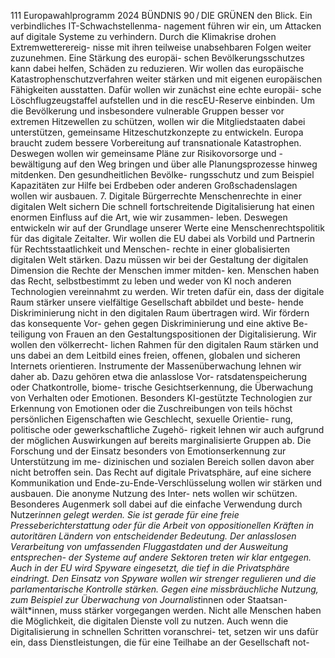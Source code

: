 111
Europawahlprogramm 2024
BÜNDNIS 90 / DIE GRÜNEN 
den Blick. Ein verbindliches IT-Schwachstellenma-
nagement führen wir ein, um Attacken auf digitale 
Systeme zu verhindern.
Durch die Klimakrise drohen Extremwetterereig-
nisse mit ihren teilweise unabsehbaren Folgen 
weiter zuzunehmen. Eine Stärkung des europäi-
schen Bevölkerungsschutzes kann dabei helfen, 
Schäden zu reduzieren. Wir wollen das europäische 
Katastrophenschutzverfahren weiter stärken und 
mit eigenen europäischen Fähigkeiten ausstatten. 
Dafür wollen wir zunächst eine echte europäi-
sche Löschflugzeugstaffel aufstellen und in die 
rescEU-Reserve einbinden. Um die Bevölkerung 
und insbesondere vulnerable Gruppen besser vor 
extremen Hitzewellen zu schützen, wollen wir die 
Mitgliedstaaten dabei unterstützen, gemeinsame 
Hitzeschutzkonzepte zu entwickeln. Europa braucht 
zudem bessere Vorbereitung auf transnationale 
Katastrophen. Deswegen wollen wir gemeinsame 
Pläne zur Risikovorsorge und -bewältigung auf 
den Weg bringen und über alle Planungsprozesse 
hinweg mitdenken. Den gesundheitlichen Bevölke-
rungsschutz und zum Beispiel Kapazitäten zur Hilfe 
bei Erdbeben oder anderen Großschadenslagen 
wollen wir ausbauen.
7. Digitale Bürgerrechte
Menschenrechte in einer digitalen Welt 
sichern
Die schnell fortschreitende Digitalisierung hat einen 
enormen Einfluss auf die Art, wie wir zusammen-
leben. Deswegen entwickeln wir auf der Grundlage 
unserer Werte eine Menschenrechtspolitik für das 
digitale Zeitalter. Wir wollen die EU dabei als Vorbild 
und Partnerin für Rechtsstaatlichkeit und Menschen-
rechte in einer globalisierten digitalen Welt stärken. 
Dazu müssen wir bei der Gestaltung der digitalen 
Dimension die Rechte der Menschen immer mitden-
ken. Menschen haben das Recht, selbstbestimmt zu 
leben und weder von KI noch anderen Technologien 
vereinnahmt zu werden.
Wir treten dafür ein, dass der digitale Raum stärker 
unsere vielfältige Gesellschaft abbildet und beste-
hende Diskriminierung nicht in den digitalen Raum 
übertragen wird. Wir fördern das konsequente Vor-
gehen gegen Diskriminierung und eine aktive Be-
teiligung von Frauen an den Gestaltungspositionen 
der Digitalisierung. Wir wollen den völkerrecht-
lichen Rahmen für den digitalen Raum stärken und 
uns dabei an dem Leitbild eines freien, offenen, 
globalen und sicheren Internets orientieren.
Instrumente der Massenüberwachung lehnen wir 
daher ab. Dazu gehören etwa die anlasslose Vor-
ratsdatenspeicherung oder Chatkontrolle, biome-
trische Gesichtserkennung, die Überwachung von 
Verhalten oder Emotionen. Besonders KI-gestützte 
Technologien zur Erkennung von Emotionen oder 
die Zuschreibungen von teils höchst persönlichen 
Eigenschaften wie Geschlecht, sexuelle Orientie-
rung, politische oder gewerkschaftliche Zugehö-
rigkeit lehnen wir auch aufgrund der möglichen 
Auswirkungen auf bereits marginalisierte Gruppen 
ab. Die Forschung und der Einsatz besonders von 
Emotionserkennung zur Unterstützung im me-
dizinischen und sozialen Bereich sollen davon 
aber nicht betroffen sein. Das Recht auf digitale 
Privatsphäre, auf eine sichere Kommunikation und 
Ende-zu-Ende-Verschlüsselung wollen wir stärken 
und ausbauen. Die anonyme Nutzung des Inter-
nets wollen wir schützen. Besonderes Augenmerk 
soll dabei auf die einfache Verwendung durch 
Nutzer*innen gelegt werden. Sie ist gerade für eine 
freie Presseberichterstattung oder für die Arbeit 
von oppositionellen Kräften in autoritären Ländern 
von entscheidender Bedeutung.
Der anlasslosen Verarbeitung von umfassenden 
Fluggastdaten und der Ausweitung entsprechen-
der Systeme auf andere Sektoren treten wir klar 
entgegen. Auch in der EU wird Spyware eingesetzt, 
die tief in die Privatsphäre eindringt. Den Einsatz 
von Spyware wollen wir strenger regulieren und 
die parlamentarische Kontrolle stärken. Gegen 
eine missbräuchliche Nutzung, zum Beispiel zur 
Überwachung von Journalist*innen oder Staatsan-
wält*innen, muss stärker vorgegangen werden.
Nicht alle Menschen haben die Möglichkeit, die 
digitalen Dienste voll zu nutzen. Auch wenn die 
Digitalisierung in schnellen Schritten voranschrei-
tet, setzen wir uns dafür ein, dass Dienstleistungen, 
die für eine Teilhabe an der Gesellschaft not-

